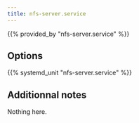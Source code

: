 ```yaml
---
title: nfs-server.service
---
```


{{% provided_by "nfs-server.service" %}}

## Options

{{% systemd_unit "nfs-server.service" %}}

## Additionnal notes

Nothing here.